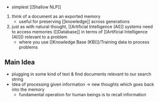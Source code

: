 - simplest [[Shallow NLP]]

1. think of a document as an exported memory
	- useful for preserving [[knowledge]] across generations
2. just as with natural thought, [[Artificial Intelligence (AI)]] systems need to access memories ([[Database]] in terms of [[Artificial Intelligence (AI)]]) relevant to a problem
	- where you use [[Knowledge Base (KB)]]/Training data to process problems

## Main Idea
- plugging in some kind of text & find documents relevant to our search string
- Idea of processing given information $\rightarrow$ new thoughts which goes back into the memory
	- fundamental operation for human beings is to recall information